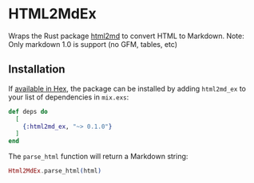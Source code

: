 # HTML2MdEx

Wraps the Rust package [html2md](https://gitlab.com/Kanedias/html2md) to convert HTML to Markdown.
Note: Only markdown 1.0 is support (no GFM, tables, etc)

## Installation

If [available in Hex](https://hex.pm/docs/publish), the package can be installed
by adding `html2md_ex` to your list of dependencies in `mix.exs`:

```elixir
def deps do
  [
    {:html2md_ex, "~> 0.1.0"}
  ]
end
```

The `parse_html` function will return a Markdown string:

```elixir
Html2MdEx.parse_html(html)
```